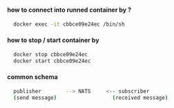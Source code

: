 #### how to connect into runned container by <CONTAINER ID>?
```sh
  docker exec -it cbbce09e24ec /bin/sh
```

#### how to stop / start container by <CONTAINER ID> 
```sh
  docker stop cbbce09e24ec
  docker start cbbce09e24ec
```

#### common schema
```sh
  publisher        --> NATS     <-- subscriber
  (send message)                  (received message)
```
